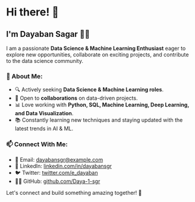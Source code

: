 # Hi there! 👋

## I'm Dayaban Sagar 👨‍💻

I am a passionate **Data Science & Machine Learning Enthusiast** eager to explore new opportunities, collaborate on exciting projects, and contribute to the data science community.

### 🚀 About Me:
- 🔍 Actively seeking **Data Science & Machine Learning roles**.
- 🤝 Open to **collaborations** on data-driven projects.
- 📊 Love working with **Python, SQL, Machine Learning, Deep Learning, and Data Visualization**.
- 📚 Constantly learning new techniques and staying updated with the latest trends in AI & ML.

### 📫 Connect With Me:
- 📧 Email: [dayabansgr@example.com](mailto:dayabansgr@gmail.com)
- 💼 LinkedIn: [linkedin.com/in/dayabansgr](https://www.linkedin.com/in/dayabansgr/)
- 🐦 Twitter: [twitter.com/e_dayaban](https://twitter.com/e_dayaban)
- 👨‍💻 GitHub: [github.com/Daya-1-sgr](https://github.com/Daya-1-sgr)

Let's connect and build something amazing together! 🚀

<!---
Daya-1-sgr/Daya-1-sgr is a ✨ special ✨ repository because its `README.md` (this file) appears on your GitHub profile.
You can click the Preview link to take a look at your changes.
--->
